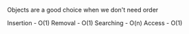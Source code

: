 Objects are a good choice when we don't need order

Insertion - O(1)
Removal - O(1)
Searching - O(n)
Access - O(1)